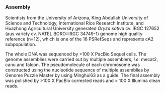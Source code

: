 ### Assembly
Scientists from the University of Arizona, King Abdullah University of Science and Technology, International Rice Research Institute, and Huazhong Agricultural University generated *Oryza sativa* cv. IRGC 127652 (aus variety cv. NATEL BORO::IRGC 34749-1) genome high quality reference (n=12), which is one of the 16 PSRefSeqs and represents cA2 subpopulation.

The whole DNA was sequenced by >100 X PacBio Sequel cells. The genome assemblies were carried out by multiple assemblers, *i.e.* mecat2, canu and falcon. The pseudomolecule of each chromosome was constructed using the nucleotide sequence of multiple assemblies by Genome Puzzle Master by using Minghui63 as a guide. The final assembly was polished by >100 X PacBio corrected reads and > 100 X Illumina clean reads.

